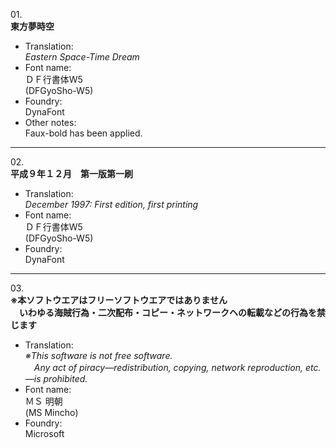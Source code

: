 01\.  
**東方夢時空**
  - Translation:  
*Eastern Space-Time Dream*
  - Font name:  
ＤＦ行書体W5  
(DFGyoSho-W5)
  - Foundry:  
DynaFont
  - Other notes:  
Faux-bold has been applied.

---

02\.  
**平成９年１２月　第一版第一刷**
  - Translation:  
*December 1997: First edition, first printing*
  - Font name:  
ＤＦ行書体W5  
(DFGyoSho-W5)
  - Foundry:  
DynaFont

---

03\.  
**※本ソフトウエアはフリーソフトウエアではありません  
　いわゆる海賊行為・二次配布・コピー・ネットワークヘの転載などの行為を禁じます**
  - Translation:  
*※This software is not free software.  
　Any act of piracy—redistribution, copying, network reproduction, etc.—is prohibited.*
  - Font name:  
ＭＳ 明朝  
(MS Mincho)
  - Foundry:  
Microsoft
